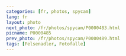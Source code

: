 ```yaml
---
categories: [fr, photos, spycam]
lang: fr
layout: photo
next_photo: /fr/photos/spycam/P0000483.html
picname: P0000485
prev_photo: /fr/photos/spycam/P0000489.html
tags: [Felsenadler, Fotofalle]
---
```

